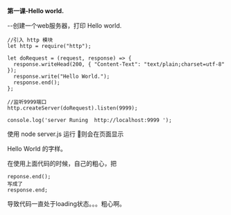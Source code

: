 **第一课-Hello world.**

--创建一个web服务器，打印 Hello world.

```
//引入 http 模块
let http = require("http");

let doRequest = (request, response) => {
  response.writeHead(200, { "Content-Text": "text/plain;charset=utf-8" });
  response.write("Hello World.");
  response.end();
};

//监听9999端口
http.createServer(doRequest).listen(9999);

console.log('server Runing  http://localhost:9999 ');

```

使用 node server.js 运行 则会在页面显示

Hello World 的字样。

在使用上面代码的时候，自己的粗心，把

```
reponse.end(); 
写成了
response.end;

```
导致代码一直处于loading状态。。。粗心啊。

